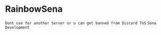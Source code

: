 # RainbowSena
`Dont use for another Server or u can get banned from Discord ToS` 
`Sena Development`
